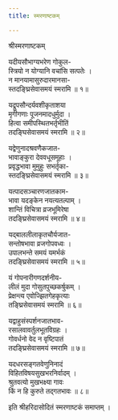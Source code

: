 ```yaml
---
title: स्मरणाष्टकम्

---
```

  
 श्रीस्मरणाष्टकम्   
  
यदीयसौभाग्यभरेण गोकुल-  
स्त्रियो न योग्यानि वचांसि सत्पतेः ।  
न मानयामासुरुदारमानसा-  
स्तदङ्घ्रिसेवासमयं स्मरामि ॥ १॥  
  
यद्रूपसौन्दर्यवशीकृताशया  
मृगीगणाः पूजनमादधुर्मुदा ।  
हित्वा समीपस्थितभर्तृभीतिं  
तदङ्घिसेवासमयं स्मरामि ॥ २॥  
  
यद्वेणुनादश्रवणैकजात-  
भावाङ्कुरा देववधूसमूहाः ।  
प्रवृद्धभावा मुमुहुः सभर्तृका-  
स्तदङ्घ्रिसेवासमयं स्मरामि ॥ ३॥  
  
यत्पादसञ्चारणजातकाम-  
भावा यदङ्केन नयत्यतल्पाम् ।  
शान्तिं विचित्रा व्रजभूमिरेषा  
तदङ्घ्रिसेवासमयं स्मरामि ॥ ४॥  
  
यद्बाललीलाकृतचौर्यजात-  
सन्तोषभावा व्रजगोपवध्वः ।  
उपालभन्ते समयं यमर्भकं  
तदङ्घ्रिसेवासमयं स्मरामि ॥ ५॥  
  
यं गोपनारीगणदर्शनीय-  
लीलं मुदा गोसुतपुच्छकर्षुकम् ।  
प्रेक्षन्त्य एवोज्झितगेहकृत्याः  
तङ्घ्रिसेवासमयं स्मरामि ॥ ६॥  
  
यद्वाहुसंस्पर्शनजातभाव-  
रसालवावर्तुलभूतविग्रहः ।  
गोवर्धनो वेद न वृष्टिपातं  
तदङ्घ्रिसेवासमयं स्मरामि ॥ ७॥  
  
यदधरसङ्गतवेणुनिनादं  
विहितविषयसुखभरनिर्वादम् ।  
श्रुतवत्यो मुखभक्ष्या गावः  
किं न हि कुरुते तद्गतभावः ॥ ८॥  
  
इति श्रीहरिदासोदितं स्मरणाष्टकं समाप्तम् ।  
  
  

  
